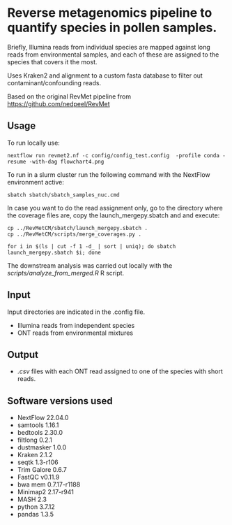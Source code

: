# Reverse metagenomics pipeline to quantify species in pollen samples. 

Briefly, Illumina reads from individual species are mapped against long reads from environmental samples, and each of these are assigned to the species that covers it the most. 

Uses Kraken2 and alignment to a custom fasta database to filter out contaminant/confounding reads.

Based on the original RevMet pipeline from https://github.com/nedpeel/RevMet 

## Usage

To run locally use: 

```
nextflow run revmet2.nf -c config/config_test.config  -profile conda -resume -with-dag flowchart4.png
```

To run in a slurm cluster run the following command with the NextFlow environment active: 

```
sbatch sbatch/sbatch_samples_nuc.cmd
```

In case you want to do the read assignment only, go to the directory where the coverage files are, copy the launch_mergepy.sbatch and  and execute:

```
cp ../RevMetCM/sbatch/launch_mergepy.sbatch .
cp ../RevMetCM/scripts/merge_coverages.py .

for i in $(ls | cut -f 1 -d_ | sort | uniq); do sbatch launch_mergepy.sbatch $i; done
```

The downstream analysis was carried out locally with the *scripts/analyze_from_merged.R* R script.


## Input

Input directories are indicated in the .config file.

- Illumina reads from independent species
- ONT reads from environmental mixtures

## Output
- *.csv* files with each ONT read assigned to one of the species with short reads. 


## Software versions used

- NextFlow	22.04.0
- samtools	1.16.1
- bedtools	2.30.0
- filtlong	0.2.1
- dustmasker	1.0.0
- Kraken	2.1.2
- seqtk	1.3-r106
- Trim Galore	0.6.7
- FastQC	v0.11.9
- bwa mem	0.7.17-r1188
- Minimap2 2.17-r941
- MASH	2.3
- python	3.7.12
- pandas	1.3.5

